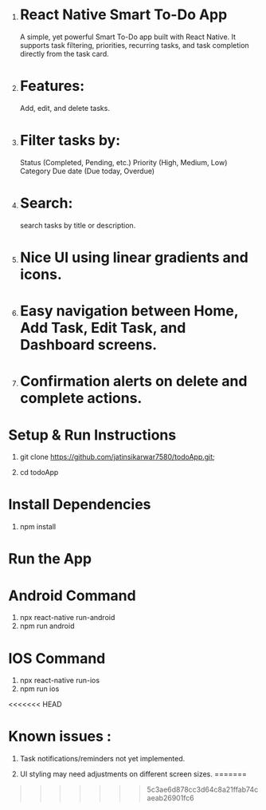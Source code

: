 1. # React Native Smart To-Do App
   A simple, yet powerful Smart To-Do app built with React Native. It supports task filtering, priorities, recurring tasks, and task completion directly from the task card.

2. # Features:
   Add, edit, and delete tasks.

3. # Filter tasks by:
   Status (Completed, Pending, etc.)
   Priority (High, Medium, Low)
   Category
   Due date (Due today, Overdue)

4. # Search:
    search tasks by title or description.



5. # Nice UI using linear gradients and icons.

6. # Easy navigation between Home, Add Task, Edit Task, and Dashboard screens.

7. # Confirmation alerts on delete and complete actions.


# Setup & Run Instructions

1.  git clone https://github.com/jatinsikarwar7580/todoApp.git;

2.  cd todoApp

# Install Dependencies

1. npm install

# Run the App
# Android Command 
1. npx react-native run-android
2. npm run android

# IOS Command
1. npx react-native run-ios
2. npm run ios

  
<<<<<<< HEAD
# Known issues :  
1. Task notifications/reminders not yet     implemented.

2. UI styling may need adjustments on different screen sizes.
=======
  
>>>>>>> 5c3ae6d878cc3d64c8a21ffab74caeab26901fc6

